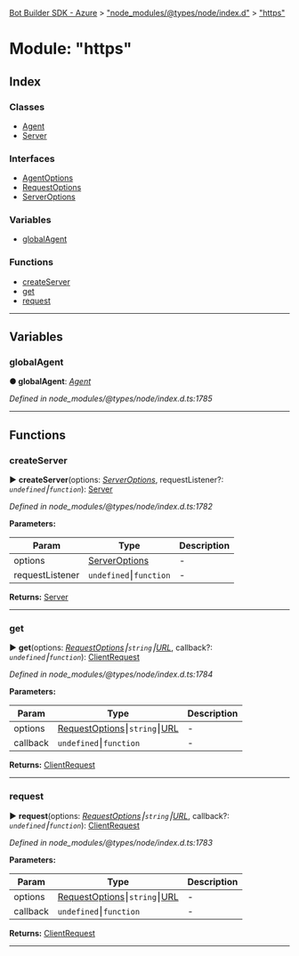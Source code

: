 [Bot Builder SDK - Azure](../README.md) > ["node_modules/@types/node/index.d"](../modules/_node_modules__types_node_index_d_.md) > ["https"](../modules/_node_modules__types_node_index_d_._https_.md)



# Module: "https"

## Index

### Classes

* [Agent](../classes/_node_modules__types_node_index_d_._https_.agent.md)
* [Server](../classes/_node_modules__types_node_index_d_._https_.server.md)


### Interfaces

* [AgentOptions](../interfaces/_node_modules__types_node_index_d_._https_.agentoptions.md)
* [RequestOptions](../interfaces/_node_modules__types_node_index_d_._https_.requestoptions.md)
* [ServerOptions](../interfaces/_node_modules__types_node_index_d_._https_.serveroptions.md)


### Variables

* [globalAgent](_node_modules__types_node_index_d_._https_.md#globalagent)


### Functions

* [createServer](_node_modules__types_node_index_d_._https_.md#createserver)
* [get](_node_modules__types_node_index_d_._https_.md#get)
* [request](_node_modules__types_node_index_d_._https_.md#request)



---
## Variables
<a id="globalagent"></a>

###  globalAgent

**●  globalAgent**:  *[Agent](../classes/_node_modules__types_node_index_d_._https_.agent.md)* 

*Defined in node_modules/@types/node/index.d.ts:1785*





___


## Functions
<a id="createserver"></a>

###  createServer

► **createServer**(options: *[ServerOptions](../interfaces/_node_modules__types_node_index_d_._https_.serveroptions.md)*, requestListener?: *`undefined`⎮`function`*): [Server](../classes/_node_modules__types_node_index_d_._https_.server.md)



*Defined in node_modules/@types/node/index.d.ts:1782*



**Parameters:**

| Param | Type | Description |
| ------ | ------ | ------ |
| options | [ServerOptions](../interfaces/_node_modules__types_node_index_d_._https_.serveroptions.md)   |  - |
| requestListener | `undefined`⎮`function`   |  - |





**Returns:** [Server](../classes/_node_modules__types_node_index_d_._https_.server.md)





___

<a id="get"></a>

###  get

► **get**(options: *[RequestOptions](../interfaces/_node_modules__types_node_index_d_._https_.requestoptions.md)⎮`string`⎮[URL](../classes/_node_modules__types_node_index_d_._url_.url.md)*, callback?: *`undefined`⎮`function`*): [ClientRequest](../classes/_node_modules__types_node_index_d_._http_.clientrequest.md)



*Defined in node_modules/@types/node/index.d.ts:1784*



**Parameters:**

| Param | Type | Description |
| ------ | ------ | ------ |
| options | [RequestOptions](../interfaces/_node_modules__types_node_index_d_._https_.requestoptions.md)⎮`string`⎮[URL](../classes/_node_modules__types_node_index_d_._url_.url.md)   |  - |
| callback | `undefined`⎮`function`   |  - |





**Returns:** [ClientRequest](../classes/_node_modules__types_node_index_d_._http_.clientrequest.md)





___

<a id="request"></a>

###  request

► **request**(options: *[RequestOptions](../interfaces/_node_modules__types_node_index_d_._https_.requestoptions.md)⎮`string`⎮[URL](../classes/_node_modules__types_node_index_d_._url_.url.md)*, callback?: *`undefined`⎮`function`*): [ClientRequest](../classes/_node_modules__types_node_index_d_._http_.clientrequest.md)



*Defined in node_modules/@types/node/index.d.ts:1783*



**Parameters:**

| Param | Type | Description |
| ------ | ------ | ------ |
| options | [RequestOptions](../interfaces/_node_modules__types_node_index_d_._https_.requestoptions.md)⎮`string`⎮[URL](../classes/_node_modules__types_node_index_d_._url_.url.md)   |  - |
| callback | `undefined`⎮`function`   |  - |





**Returns:** [ClientRequest](../classes/_node_modules__types_node_index_d_._http_.clientrequest.md)





___


